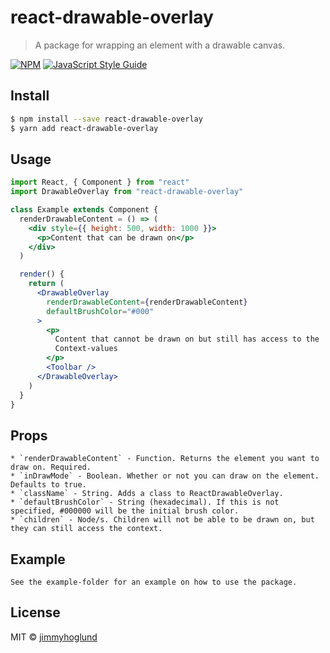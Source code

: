 # react-drawable-overlay

> A package for wrapping an element with a drawable canvas.

[![NPM](https://img.shields.io/npm/v/react-drawable-overlay.svg)](https://www.npmjs.com/package/react-drawable-overlay) [![JavaScript Style Guide](https://img.shields.io/badge/code_style-standard-brightgreen.svg)](https://standardjs.com)

## Install

```bash
$ npm install --save react-drawable-overlay
$ yarn add react-drawable-overlay
```

## Usage

```jsx
import React, { Component } from "react"
import DrawableOverlay from "react-drawable-overlay"

class Example extends Component {
  renderDrawableContent = () => (
    <div style={{ height: 500, width: 1000 }}>
      <p>Content that can be drawn on</p>
    </div>
  )

  render() {
    return (
      <DrawableOverlay
        renderDrawableContent={renderDrawableContent}
        defaultBrushColor="#000"
      >
        <p>
          Content that cannot be drawn on but still has access to the
          Context-values
        </p>
        <Toolbar />
      </DrawableOverlay>
    )
  }
}
```

## Props

```
* `renderDrawableContent` - Function. Returns the element you want to draw on. Required.
* `inDrawMode` - Boolean. Whether or not you can draw on the element. Defaults to true.
* `className` - String. Adds a class to ReactDrawableOverlay.
* `defaultBrushColor` - String (hexadecimal). If this is not specified, #000000 will be the initial brush color.
* `children` - Node/s. Children will not be able to be drawn on, but they can still access the context.
```

## Example

```
See the example-folder for an example on how to use the package.
```

## License

MIT © [jimmyhoglund](https://github.com/jimmyhoglund)
